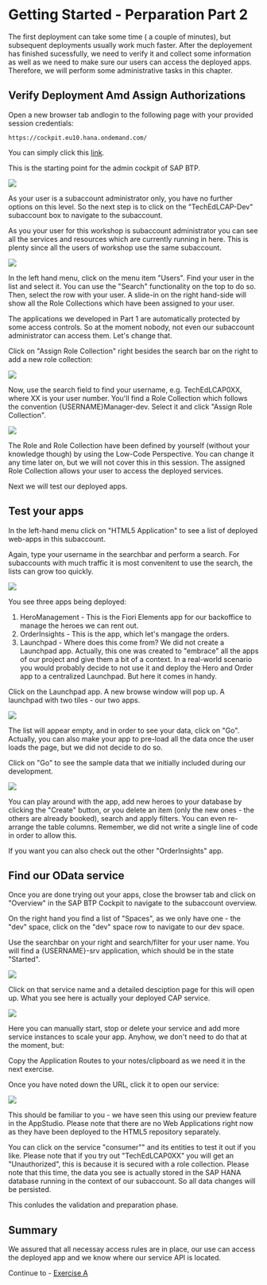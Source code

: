 # Getting Started - Perparation Part 2

The first deployment can take some time ( a couple of minutes), but subsequent deployments usually work much faster. After the deployement has finished sucessfully, we need to verify it and collect some information as well as we need to make sure our users can access the deployed apps. 
Therefore, we will perform some administrative tasks in this chapter.


## Verify Deployment Amd Assign Authorizations

Open a new browser tab andlogin to the following page with your provided session credentials:

```URL
https://cockpit.eu10.hana.ondemand.com/
```
You can simply click this [link](https://cockpit.eu10.hana.ondemand.com/).

This is the starting point for the admin cockpit of SAP BTP.

![](/exercises/exPrep/images/Prep_01.png)

As your user is a subaccount administrator only, you have no further options on this level. So the next step is to click on the "TechEdLCAP-Dev" subaccount box to navigate to the subaccount.

As you your user for this workshop is subaccount administrator you can see all the services and resources which are currently running in here. This is plenty since all the users of workshop use the same subaccount.

![](/exercises/exPrep/images/Prep_02.png)

In the left hand menu, click  on the menu item "Users". Find your user in the list and select it. You can use the "Search" functionality on the top to do so. Then, select the row with your user. A slide-in on the right hand-side will show all the Role Collections which have been assigned to your user.

The applications we developed in Part 1 are automatically protected by some access controls. So at the moment nobody, not even our subaccount administrator can access them. Let's change that.

Click on "Assign Role Collection" right besides the search bar on the right to add a new role collection:

![](/exercises/exPrep/images/Prep_03.png)

Now, use the search field to find your username, e.g. TechEdLCAP0XX, where XX is your user number. You'll find a Role Collection which follows the convention {USERNAME}Manager-dev. Select it and click "Assign Role Collection". 

![](/exercises/exPrep/images/Prep_04.png)

The Role and Role Collection have been defined by yourself (without your knowledge though) by using the Low-Code Perspective. You can change it any time later on, but we will not cover this in this session. The assigned Role Collection allows your user to access the deployed services. 

Next we will test our deployed apps.

## Test your apps

In the left-hand menu click on "HTML5 Application" to see a list of deployed web-apps in this subaccount.

Again, type your username in the searchbar and perform a search. For subaccounts with much traffic it is most convenitent to use the search, the lists can grow too quickly. 

![](/exercises/exPrep/images/Prep_05.png)

You see three apps being deployed:
1. HeroManagement - This is the Fiori Elements app for our backoffice to manage the heroes we can rent out.
2. OrderInsights - This is the app, which let's mangage the orders.
3. Launchpad - Where does this come from? We did not create a Launchpad app. Actually, this one was created to "embrace" all the apps of our project and give them a bit of a context. In a real-world scenario you would probably decide to not use it and deploy the Hero and Order app to a centralized Launchpad. But here it comes in handy.

Click on the Launchpad app. A new browse window will pop up. A launchpad with two tiles - our two apps.

![](/exercises/exPrep/images/Prep_06.png)

The list will appear empty, and in order to see your data, click on "Go". Actually, you can also make your app to pre-load all the data once the user loads the page, but we did not decide to do so.

Click on "Go" to see the sample data that we initially included during our development.

![](/exercises/exPrep/images/Prep_06.png)

You can play around with the app, add new heroes to your database by clicking the "Create" button, or you delete an item (only the new ones - the others are already booked), search and apply filters. You can even re-arrange the table columns. Remember, we did not write a single line of code in order to allow this.

If you want you can also check out the other "OrderInsights" app.

## Find our OData service

Once you are done trying out your apps, close the browser tab and click on "Overview" in the SAP BTP Cockpit to navigate to the subaccount overview.

On the right hand you find a list of "Spaces", as we only have one - the "dev" space, click on the "dev" space row to navigate to our dev space.

Use the searchbar on your right and search/filter for your user name. You will find a {USERNAME}-srv application, which should be in the state "Started".

![](/exercises/exPrep/images/Prep_08.png)

Click on that service name and a detailed desciption page for this will open up.
What you see here is actually your deployed CAP service. 

![](/exercises/exPrep/images/Prep_09.png)

Here you can manually start, stop or delete your service and add more service instances to scale your app. Anyhow, we don't need to do that at the moment, but:

Copy the Application Routes to your notes/clipboard as we need it in the next exercise.

Once you have noted down the URL, click it to open our service:

![](/exercises/exPrep/images/Prep_10.png)

This should be familiar to you - we have seen this using our preview feature in the AppStudio. Please note that there are no Web Applications right now as they have been deployed to the HTML5 repository separately.

You can click on the service "consumer"" and its entities to test it out if you like. Please note that if you try out "TechEdLCAP0XX" you will get an "Unauthorized", this is because it is secured with a role collection. Please note that this time, the data you see is actually stored in the SAP HANA database running in the context of our subaccount. So all data changes will be persisted.

This conludes the validation and preparation phase.

## Summary
We assured that all necessay access rules are in place, our use can access the deployed app and we know where our service API is located.

Continue to - [Exercise A](../exA/README.md)
